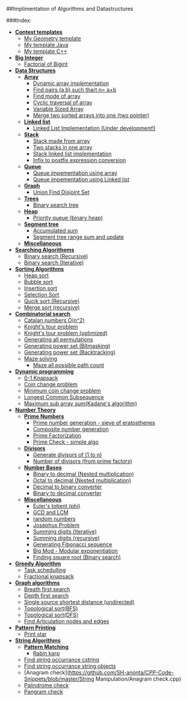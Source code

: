 ##Implimentation of Algorithms and Datastructures

###Index:

+ [**Contest templates**](https://github.com/SH-anonta/CPP-Code-Snippets/tree/master/Contest%20%20templates)
	- [My Geometry template](https://github.com/SH-anonta/CPP-Code-Snippets/blob/master/Contest%20%20templates/Geometry%20template.cpp)
	- [My template Java](https://github.com/SH-anonta/CPP-Code-Snippets/blob/master/Contest%20%20templates/Java%20template.java)
	- [My template C++](https://github.com/SH-anonta/CPP-Code-Snippets/blob/master/Contest%20%20templates/My%20template.cpp)
+ [**Big Integer**](https://github.com/SH-anonta/CPP-Code-Snippets/tree/master/Big%20Integer)
	* [Factorial of Bigint](https://github.com/SH-anonta/CPP-Code-Snippets/blob/master/Big%20Integer/Factorial%20of%20Bigint.java)
+ [**Data Structures**](https://github.com/SH-anonta/CPP-Code-Snippets/tree/master/Data%20Structures)
	* [**Array**](https://github.com/SH-anonta/CPP-Code-Snippets/tree/master/Data%20Structures/Array)
		- [Dynamic array implementation](https://github.com/SH-anonta/CPP-Code-Snippets/blob/master/Data%20Structures/Array/Dynamic%20array%20implementation.cpp)
		- [Find pairs (a,b) such thart n= a+b](https://github.com/SH-anonta/CPP-Code-Snippets/blob/master/Data%20Structures/Array/Find%20pairs%20(a%2Cb)%20such%20thart%20n%3D%20a%2Bb.cpp)
		- [Find mode of array](https://github.com/SH-anonta/CPP-Code-Snippets/blob/master/Data%20Structures/Array/Find%20mode%20of%20array.cpp)
		- [Cyclic traversal of array](https://github.com/SH-anonta/CPP-Code-Snippets/blob/master/Data%20Structures/Array/Cyclic%20traversal%20of%20array.cpp)
		- [Variable Sized Array](https://github.com/SH-anonta/CPP-Code-Snippets/blob/master/Data%20Structures/Array/Variable%20Sized%20Array.cpp)
		- [Merge two sorted arrays into one (two pointer)](https://github.com/SH-anonta/CPP-Code-Snippets/blob/master/Data%20Structures/Array/Merge%20two%20sorted%20arrays%20into%20one%20(two%20pointer).cpp)
	* [**Linked list**](https://github.com/SH-anonta/CPP-Code-Snippets/tree/master/Data%20Structures/Linked%20List)
		- [Linked List Implementation (Under development!)](https://github.com/SH-anonta/CPP-Code-Snippets/blob/master/Data%20Structures/Linked%20List/Linked%20List%20Implementation.cpp)
	* [**Stack**](https://github.com/SH-anonta/CPP-Code-Snippets/tree/master/Data%20Structures/Stack)
		- [Stack made from array](https://github.com/SH-anonta/CPP-Code-Snippets/blob/master/Data%20Structures/Stack/Stack%20made%20from%20array.cpp)
		- [Two stacks in one array](https://github.com/SH-anonta/CPP-Code-Snippets/blob/master/Data%20Structures/Stack/Two%20stacks%20in%20one%20array.cpp)
		- [Stack linked list implementation](https://github.com/SH-anonta/CPP-Code-Snippets/blob/master/Data%20Structures/Stack/Stack%20linked%20list%20implementation.cpp)
		- [Infix to postfix expression conversion](https://github.com/SH-anonta/CPP-Code-Snippets/blob/master/Data%20Structures/Stack/Infix%20to%20postfix%20expression%20conversion.cpp)
	* [**Queue**](https://github.com/SH-anonta/CPP-Code-Snippets/tree/master/Data%20Structures/Queue)
		- [Queue impementation using array](https://github.com/SH-anonta/CPP-Code-Snippets/blob/master/Data%20Structures/Queue/Queue%20impementation%20using%20array.cpp)
		- [Queue impementation using Linked list](https://github.com/SH-anonta/CPP-Code-Snippets/blob/master/Data%20Structures/Queue/Queue%20impementation%20using%20Linked%20list.cpp)
	* [**Graph**](https://github.com/SH-anonta/CPP-Code-Snippets/tree/master/Data%20Structures/Graph)
		- [Union Find Disjoint Set](https://github.com/SH-anonta/CPP-Code-Snippets/blob/master/Data%20Structures/Graph/Union%20Find%20Disjoint%20Set.cpp)
	* [**Trees**](https://github.com/SH-anonta/CPP-Code-Snippets/tree/master/Data%20Structures/Trees)
		- [Binary search tree](https://github.com/SH-anonta/CPP-Code-Snippets/blob/master/Data%20Structures/Trees/Binary%20search%20tree.cpp)
	* [**Heap**](https://github.com/SH-anonta/CPP-Code-Snippets/tree/master/Data%20Structures/Heap)
		- [Priority queue (binary heap)](https://github.com/SH-anonta/CPP-Code-Snippets/blob/master/Data%20Structures/Heap/Priority%20queue%20(binary%20heap).cpp)
	* [**Segment tree**](https://github.com/SH-anonta/CPP-Code-Snippets/tree/master/Data%20Structures/Segment%20tree)
		- [Accumulated sum](https://github.com/SH-anonta/CPP-Code-Snippets/blob/master/Data%20Structures/Segment%20tree/Accumulated%20sum.cpp)
		- [Segment tree range sum and update](https://github.com/SH-anonta/CPP-Code-Snippets/blob/master/Data%20Structures/Segment%20tree/Segment%20tree%20range%20sum%20and%20update.cpp)
	* [**Miscellaneous**](https://github.com/SH-anonta/CPP-Code-Snippets/tree/master/Data%20Structures/Miscellaneous)
+ [**Searching Algorithems**](https://github.com/SH-anonta/CPP-Code-Snippets/tree/master/Searching%20Algorithems)
	- [Binary search (Recursive)](https://github.com/SH-anonta/CPP-Code-Snippets/blob/master/Searching%20Algorithems/Binary%20search%20(Recursive).cpp)
	- [Binary search (Iterative)](https://github.com/SH-anonta/CPP-Code-Snippets/blob/master/Searching%20Algorithems/Binary%20search%20(Iterative).cpp)
+ [**Sorting Algorithms**](https://github.com/SH-anonta/CPP-Code-Snippets/tree/master/Sorting%20Algorithems)
	- [Heap sort](https://github.com/SH-anonta/CPP-Code-Snippets/blob/master/Sorting%20Algorithems/Heap%20sort.cpp)
	- [Bubble sort](https://github.com/SH-anonta/CPP-Code-Snippets/blob/master/Sorting%20Algorithems/Bubble%20sort.cpp)
	- [Insertion sort](https://github.com/SH-anonta/CPP-Code-Snippets/blob/master/Sorting%20Algorithems/Insertion%20sort.cpp)
	- [Selection Sort](https://github.com/SH-anonta/CPP-Code-Snippets/blob/master/Sorting%20Algorithems/Selection%20Sort.cpp)
	- [Qucik sort (Recursive)](https://github.com/SH-anonta/CPP-Code-Snippets/blob/master/Sorting%20Algorithems/Qucik%20sort%20(Recursive).cpp)
	- [Merge sort (recursive)](https://github.com/SH-anonta/CPP-Code-Snippets/blob/master/Sorting%20Algorithems/Merge%20sort%20(recursive).cpp)
+ [**Combinatorial search**](https://github.com/SH-anonta/CPP-Code-Snippets/tree/master/Combinatorial%20search)
	- [Catalan numbers O(n^2)](https://github.com/SH-anonta/CPP-Code-Snippets/blob/master/Combinatorial%20search/Catalan%20numbers%20O(n%5E2).cpp)
	- [Knight's tour problem](https://github.com/SH-anonta/CPP-Code-Snippets/blob/master/Combinatorial%20search/Knight%20tour%20problem.cpp)
	- [Knight's tour problem (optimized)](https://github.com/SH-anonta/CPP-Code-Snippets/blob/master/Combinatorial%20search/Knight's%20tour%20problem%20(optimized).cpp)
	- [Generating all permutations](https://github.com/SH-anonta/CPP-Code-Snippets/blob/master/Combinatorial%20search/Generating%20all%20permutations.cpp)
	- [Generating power set (Bitmasking)](https://github.com/SH-anonta/CPP-Code-Snippets/blob/master/Combinatorial%20search/Generating%20power%20set%20(Bitmasking).cpp)
	- [Generating power set (Backtracking)](https://github.com/SH-anonta/CPP-Code-Snippets/blob/master/Combinatorial%20search/Generating%20power%20set%20(Backtracking).cpp)
	* [Maze solving](https://github.com/SH-anonta/CPP-Code-Snippets/tree/master/Combinatorial%20search/Maze%20solving)
		- [Maze all possible path count](https://github.com/SH-anonta/CPP-Code-Snippets/blob/master/Combinatorial%20search/Maze%20solving/Maze%20all%20possible%20path%20count.cpp)
+ [**Dynamic programming**](https://github.com/SH-anonta/CPP-Code-Snippets/tree/master/Dynamic%20programming)
	- [0-1 Knapsack](https://github.com/SH-anonta/CPP-Code-Snippets/blob/master/Dynamic%20programming/0-1%20Knapsack.cpp)
	- [Coin change problem](https://github.com/SH-anonta/CPP-Code-Snippets/blob/master/Dynamic%20programming/Coin%20change%20problem.cpp)
	- [Minimum coin change problem](https://github.com/SH-anonta/CPP-Code-Snippets/blob/master/Dynamic%20programming/Minimum%20coin%20change%20problem.cpp)
	- [Longest Common Subsequence](https://github.com/SH-anonta/CPP-Code-Snippets/blob/master/Dynamic%20programming/Longest%20Common%20Subsequence.cpp)
	- [Maximum sub array sum(Kadane's algorithm)](https://github.com/SH-anonta/CPP-Code-Snippets/blob/master/Dynamic%20programming/Maximum%20sub%20array%20sum(Kadane's%20algorithm).cpp)
+ [**Number Theory**](https://github.com/SH-anonta/CPP-Code-Snippets/tree/master/Number%20Theory)
	* [**Prime Numbers**](https://github.com/SH-anonta/CPP-Code-Snippets/tree/master/Number%20Theory/Prime%20Numbers)
    	- [Prime number generation - sieve of eratosthenes](https://github.com/SH-anonta/CPP-Code-Snippets/blob/master/Number%20Theory/Prime%20Numbers/Prime%20number%20generation%20-%20sieve%20of%20eratosthenes.cpp)
    	- [Composite number generation](https://github.com/SH-anonta/CPP-Code-Snippets/blob/master/Number%20Theory/Prime%20Numbers/Composite%20number%20generation.cpp)
    	- [Prime Factorization](https://github.com/SH-anonta/CPP-Code-Snippets/blob/master/Number%20Theory/Prime%20Numbers/Prime%20Factorization.cpp)
    	- [Prime Check - simple algo](https://github.com/SH-anonta/CPP-Code-Snippets/blob/master/Number%20Theory/Prime%20Numbers/Prime%20check%20-%20simple%20algo.cpp)
    * [**Divisors**](https://github.com/SH-anonta/CPP-Code-Snippets/tree/master/Number%20Theory/Divisors)
    	- [Generate divisors of (1 to n)](https://github.com/SH-anonta/CPP-Code-Snippets/blob/master/Number%20Theory/Divisors/Generate%20divisors%20of%20(1%20to%20n).cpp)
    	- [Number of divisors (from prime factors)](https://github.com/SH-anonta/CPP-Code-Snippets/blob/master/Number%20Theory/Divisors/Number%20of%20divisors%20(from%20prime%20factors).cpp)
    * [**Number Bases**](https://github.com/SH-anonta/CPP-Code-Snippets/tree/master/Number%20Theory/Number%20Bases)
    	- [Binary to decimal (Nested multiplication)](https://github.com/SH-anonta/CPP-Code-Snippets/blob/master/Number%20Theory/Number%20Bases/Binary%20to%20decimal%20(Nested%20multiplication).cpp)
    	- [Octal to decimal (Nested multiplication)](https://github.com/SH-anonta/CPP-Code-Snippets/blob/master/Number%20Theory/Number%20Bases/Octal%20to%20Decimal%20(Nested%20multiplication).cpp)
    	- [Decimal to binary converter](https://github.com/SH-anonta/CPP-Code-Snippets/blob/master/Number%20Theory/Number%20Bases/Decimal%20to%20binary%20converter.cpp)
    	- [Binary to decimal converter](https://github.com/SH-anonta/CPP-Code-Snippets/blob/master/Number%20Theory/Number%20Bases/Binary%20to%20decimal%20converter.cpp)
	* [**Miscellaneous**](https://github.com/SH-anonta/CPP-Code-Snippets/tree/master/Number%20Theory/Miscellaneous)
		- [Euler's totient (phi)](https://github.com/SH-anonta/CPP-Code-Snippets/blob/master/Number%20Theory/Miscellaneous/Euler's%20totient%20(phi).cpp)
		- [GCD and LCM](https://github.com/SH-anonta/CPP-Code-Snippets/blob/master/Number%20Theory/Miscellaneous/GCD%20and%20LCM.cpp)
		- [random numbers](https://github.com/SH-anonta/CPP-Code-Snippets/blob/master/Number%20Theory/Miscellaneous/random%20numbers.cpp)
		- [Josephus Problem](https://github.com/SH-anonta/CPP-Code-Snippets/blob/master/Number%20Theory/Miscellaneous/Josephus%20Problem.cpp)
		- [Summing digits (Iterative)](https://github.com/SH-anonta/CPP-Code-Snippets/blob/master/Number%20Theory/Miscellaneous/Summing%20digits%20(Iterative).cpp)
		- [Summing digits (recursive)](https://github.com/SH-anonta/CPP-Code-Snippets/blob/master/Number%20Theory/Miscellaneous/Summing%20digits%20(recursive).cpp)
		- [Generating Fibonacci sequence](https://github.com/SH-anonta/CPP-Code-Snippets/blob/master/Number%20Theory/Miscellaneous/Generating%20Fibonacci%20sequence.cpp)
		- [Big Mod - Modular exponentiation](https://github.com/SH-anonta/CPP-Code-Snippets/blob/master/Number%20Theory/Miscellaneous/Big%20Mod%20-%20Modular%20exponentiation.cpp)
		- [Finding square root (Binary search)](https://github.com/SH-anonta/CPP-Code-Snippets/blob/master/Number%20Theory/Miscellaneous/Finding%20square%20root%20(Binary%20search).cpp)
+ [**Greedy Algorithm**](https://github.com/SH-anonta/CPP-Code-Snippets/tree/master/Greedy%20Algorithms)
  - [Task schedulling](https://github.com/SH-anonta/CPP-Code-Snippets/blob/master/Greedy%20Algorithms/Task%20schedulling.cpp)
  - [Fractional knapsack](https://github.com/SH-anonta/CPP-Code-Snippets/blob/master/Greedy%20Algorithms/Fractional%20knapsack.cpp)
+ [**Graph algorithms**](https://github.com/SH-anonta/CPP-Code-Snippets/tree/master/Graph%20algorithms)
  - [Breath first search](https://github.com/SH-anonta/CPP-Code-Snippets/blob/master/Graph%20algorithms/Breath%20first%20search.cpp)
  - [Depth first search](https://github.com/SH-anonta/CPP-Code-Snippets/blob/master/Graph%20algorithms/Depth%20first%20search.cpp)
  - [Single source shortest distance (undirected)](https://github.com/SH-anonta/CPP-Code-Snippets/blob/master/Graph%20algorithms/Single%20source%20shortest%20distance.cpp)
  - [Topological sort(BFS)](https://github.com/SH-anonta/CPP-Code-Snippets/blob/master/Graph%20algorithms/Topological%20sort(BFS).cpp)
  - [Topological sort(DFS)](https://github.com/SH-anonta/CPP-Code-Snippets/blob/master/Graph%20algorithms/Topological%20sort(DFS).cpp)
  - [Find Articulation nodes and edges](https://github.com/SH-anonta/CPP-Code-Snippets/blob/master/Graph%20algorithms/Find%20Articulation%20nodes%20and%20edges.cpp)
+ [**Pattern Printing**](https://github.com/SH-anonta/CPP-Code-Snippets/tree/master/Pattern%20Printing)
  - [Print star](https://github.com/SH-anonta/CPP-Code-Snippets/blob/master/Pattern%20Printing/Print%20star.cpp)
+ [**String Algorithms**](https://github.com/SH-anonta/CPP-Code-Snippets/tree/master/String%20Algorithms)
	* [**Pattern Matching**](https://github.com/SH-anonta/CPP-Code-Snippets/tree/master/String%20Algorithms/Pattern%20Matching)
		- [Rabin karp](https://github.com/SH-anonta/CPP-Code-Snippets/blob/master/String%20Algorithms/Pattern%20Matching/Rabin%20karp.cpp)
  - [Find string occurrance cstring](https://github.com/SH-anonta/CPP-Code-Snippets/blob/master/String%20Manipulation/Find%20string%20occurrance%20cstring.cpp)
  - [Find string occurrance string objects](https://github.com/SH-anonta/CPP-Code-Snippets/blob/master/String%20Manipulation/Find%20string%20occurrance%20string%20objects.cpp)
  - [Anagram check](https://github.com/SH-anonta/CPP-Code-Snippets/blob/master/String Manipulation/Anagram check.cpp)
  - [Palindrome check](https://github.com/SH-anonta/CPP-Code-Snippets/blob/master/String%20Manipulation/Palindrome%20check.cpp)
  - [Pangram check](https://github.com/SH-anonta/CPP-Code-Snippets/blob/master/String%20Manipulation/Pangram%20check.cpp)
  
